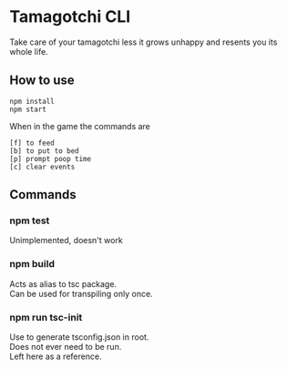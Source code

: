 # Tamagotchi CLI
Take care of your tamagotchi less it grows unhappy and resents you its whole life.

## How to use

`npm install`  
`npm start`

When in the game the commands are
```
[f] to feed
[b] to put to bed
[p] prompt poop time
[c] clear events
```

## Commands

### npm test
Unimplemented, doesn't work

### npm build
Acts as alias to tsc package.  
Can be used for transpiling only once.

### npm run tsc-init
Use to generate tsconfig.json in root.  
Does not ever need to be run.  
Left here as a reference.